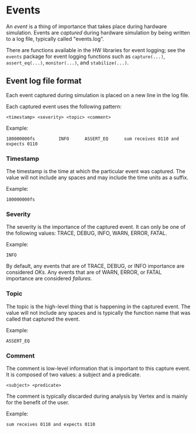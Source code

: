 # Events

An _event_ is a thing of importance that takes place during hardware simulation. Events are _captured_ during hardware simulation by being written to a log file, typically called "events.log".

There are functions available in the HW libraries for event logging; see the `events` package for event logging functions such as `capture(...)`, `assert_eq(...)`, `monitor(...)`, and `stabilize(...)`.

## Event log file format

Each event captured during simulation is placed on a new line in the log file. 

Each captured event uses the following pattern:

```
<timestamp> <severity> <topic> <comment>
```

Example:
```
180000000fs         INFO      ASSERT_EQ      sum receives 0110 and expects 0110
```

### Timestamp

The timestamp is the time at which the particular event was captured. The value will not include any spaces and may include the time units as a suffix.

Example:
```
180000000fs
```

### Severity

The severity is the importance of the captured event. It can only be one of the following values: TRACE, DEBUG, INFO, WARN, ERROR, FATAL.

Example:
```
INFO
```

By default, any events that are of TRACE, DEBUG, or INFO importance are considered _OKs_. Any events that are of WARN, ERROR, or FATAL importance are considered _failures_.

### Topic

The topic is the high-level thing that is happening in the captured event. The value will not include any spaces and is typically the function name that was called that captured the event.

Example:
```
ASSERT_EQ
```

### Comment

The comment is low-level information that is important to this capture event. It is composed of two values: a subject and a predicate. 

```
<subject> <predicate>
```

The comment is typically discarded during analysis by Vertex and is mainly for the benefit of the user.

Example:
```
sum receives 0110 and expects 0110
```